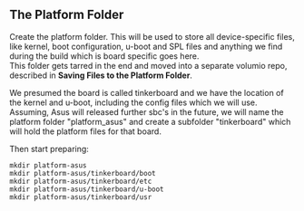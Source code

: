 ## The Platform Folder ##

Create the platform folder. This will be used to store all device-specific files, like kernel, boot configuration, u-boot and SPL files and anything we find during the build which is board specific goes here.  
This folder gets tarred in the end and moved into a separate volumio repo, described in __Saving Files to the Platform Folder__.    

We presumed the board is called tinkerboard and we have the location of the kernel and u-boot, including the config files  which we will use.
Assuming, Asus will released further sbc's in the future, we will name the platform folder "platform_asus" and create a subfolder "tinkerboard" which will hold the platform files for that board.   

Then start preparing:

    mkdir platform-asus
    mkdir platform-asus/tinkerboard/boot
    mkdir platform-asus/tinkerboard/etc
    mkdir platform-asus/tinkerboard/u-boot
    mkdir platform-asus/tinkerboard/usr
